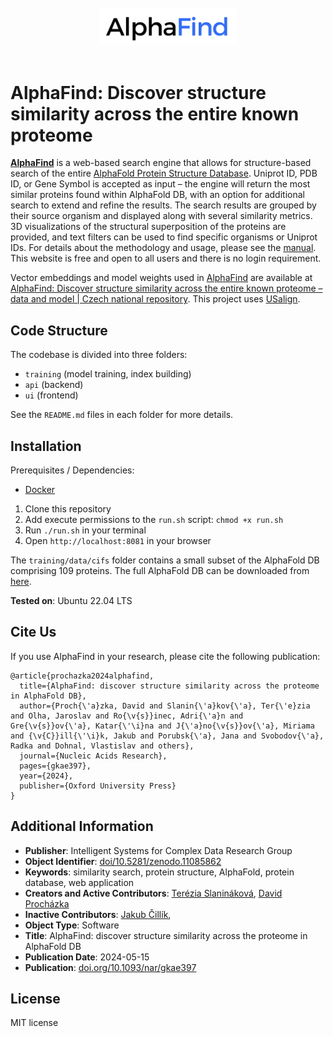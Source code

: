 <div align="center">
  <br>
  <br>
  <a href="https://github.com/Coda-Research-Group/AlphaFind"><img src="https://raw.githubusercontent.com/Coda-Research-Group/AlphaFind/main/static/logo.png" alt="AlphaCharges" width="220"></a>
  <br>
  <br>
</div>

# AlphaFind: Discover structure similarity across the entire known proteome

**[AlphaFind](https://alphafind.fi.muni.cz)** is a web-based search engine that allows for structure-based search of the entire [AlphaFold Protein Structure Database](https://alphafold.ebi.ac.uk). Uniprot ID, PDB ID, or Gene Symbol is accepted as input – the engine will return the most similar proteins found within AlphaFold DB, with an option for additional search to extend and refine the results. The search results are grouped by their source organism and displayed along with several similarity metrics. 3D visualizations of the structural superposition of the proteins are provided, and text filters can be used to find specific organisms or Uniprot IDs. For details about the methodology and usage, please see the [manual](https://github.com/Coda-Research-Group/AlphaFind/wiki/Manual). This website is free and open to all users and there is no login requirement.

Vector embeddings and model weights used in [AlphaFind](https://alphafind.fi.muni.cz) are available at [AlphaFind: Discover structure similarity across the entire known proteome – data and model | Czech national repository](https://data.narodni-repozitar.cz/general/datasets/d35zf-1ja47).
This project uses [USalign](https://github.com/pylelab/USalign).

## Code Structure

The codebase is divided into three folders:
- `training` (model training, index building)
- `api` (backend)
- `ui` (frontend)
 
See the `README.md` files in each folder for more details.

## Installation

Prerequisites / Dependencies:
- [Docker](https://docs.docker.com/get-docker/)

1. Clone this repository
2. Add execute permissions to the `run.sh` script: `chmod +x run.sh`
3. Run `./run.sh` in your terminal
4. Open `http://localhost:8081` in your browser

The `training/data/cifs` folder contains a small subset of the AlphaFold DB comprising 109 proteins.
The full AlphaFold DB can be downloaded from [here](https://alphafold.ebi.ac.uk/download).

**Tested on**: Ubuntu 22.04 LTS

## Cite Us
If you use AlphaFind in your research, please cite the following publication:

```
@article{prochazka2024alphafind,
  title={AlphaFind: discover structure similarity across the proteome in AlphaFold DB},
  author={Proch{\'a}zka, David and Slanin{\'a}kov{\'a}, Ter{\'e}zia and Olha, Jaroslav and Ro{\v{s}}inec, Adri{\'a}n and Gre{\v{s}}ov{\'a}, Katar{\'\i}na and J{\'a}no{\v{s}}ov{\'a}, Miriama and {\v{C}}ill{\'\i}k, Jakub and Porubsk{\'a}, Jana and Svobodov{\'a}, Radka and Dohnal, Vlastislav and others},
  journal={Nucleic Acids Research},
  pages={gkae397},
  year={2024},
  publisher={Oxford University Press}
}
```

## Additional Information
- **Publisher**: Intelligent Systems for Complex Data Research Group
- **Object Identifier**: [doi/10.5281/zenodo.11085862](https://zenodo.org/doi/10.5281/zenodo.11085862)
- **Keywords**: similarity search, protein structure, AlphaFold, protein database, web application 
- **Creators and Active Contributors**: [Terézia Slanináková](https://github.com/TerkaSlan), [David Procházka](https://github.com/ProchazkaDavid)
- **Inactive Contributors**: [Jakub Čillík](https://github.com/xcillik),
- **Object Type**: Software
- **Title**: AlphaFind: discover structure similarity across the proteome in AlphaFold DB
- **Publication Date**: 2024-05-15
- **Publication**: [doi.org/10.1093/nar/gkae397](https://doi.org/10.1093/nar/gkae397)


## License

MIT license
